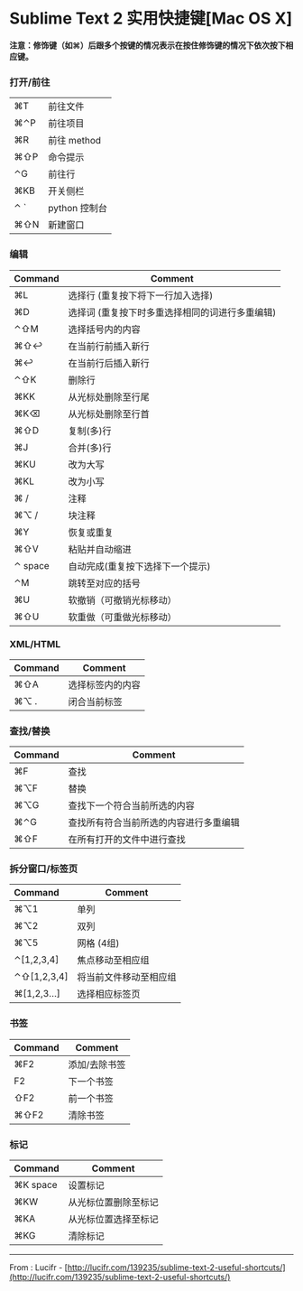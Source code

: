 # Sublime Text 2 实用快捷键[Mac OS X]

**注意：修饰键（如⌘）后跟多个按键的情况表示在按住修饰键的情况下依次按下相应键。**


### 打开/前往
<table>
	<tr><td>⌘T</td><td>前往文件</td></tr>
	<tr><td>⌘⌃P</td><td>前往项目</td></tr>
	<tr><td>⌘R</td><td>前往 method</td></tr>
	<tr><td>⌘⇧P </td><td>命令提示</td></tr>
	<tr><td>⌃G </td><td>前往行</td></tr>
	<tr><td>⌘KB </td><td>开关侧栏</td></tr>
	<tr><td>⌃ `</td><td>python 控制台</td></tr>
	<tr><td>⌘⇧N </td><td>新建窗口</td></tr>
</table>

### 编辑

<table>
<thead>
<tr>
<th align="left">Command      </th>
<th> Comment</th>
</tr>
</thead>
<tbody>
<tr>
<td align="left">⌘L </td>
<td> 选择行 (重复按下将下一行加入选择)</td>
</tr>
<tr>
<td align="left">⌘D </td>
<td> 选择词 (重复按下时多重选择相同的词进行多重编辑)</td>
</tr>
<tr>
<td align="left">⌃⇧M </td>
<td> 选择括号内的内容</td>
</tr>
<tr>
<td align="left">⌘⇧↩ </td>
<td> 在当前行前插入新行</td>
</tr>
<tr>
<td align="left">⌘↩ </td>
<td> 在当前行后插入新行</td>
</tr>
<tr>
<td align="left">⌃⇧K </td>
<td> 删除行</td>
</tr>
<tr>
<td align="left">⌘KK </td>
<td> 从光标处删除至行尾</td>
</tr>
<tr>
<td align="left">⌘K⌫ </td>
<td> 从光标处删除至行首</td>
</tr>
<tr>
<td align="left">⌘⇧D </td>
<td> 复制(多)行</td>
</tr>
<tr>
<td align="left">⌘J </td>
<td> 合并(多)行</td>
</tr>
<tr>
<td align="left">⌘KU </td>
<td> 改为大写</td>
</tr>
<tr>
<td align="left">⌘KL </td>
<td> 改为小写</td>
</tr>
<tr>
<td align="left">⌘ / </td>
<td> 注释</td>
</tr>
<tr>
<td align="left">⌘⌥ / </td>
<td> 块注释</td>
</tr>
<tr>
<td align="left">⌘Y </td>
<td> 恢复或重复</td>
</tr>
<tr>
<td align="left">⌘⇧V </td>
<td> 粘贴并自动缩进</td>
</tr>
<tr>
<td align="left">⌃ space </td>
<td> 自动完成(重复按下选择下一个提示)</td>
</tr>
<tr>
<td align="left">⌃M </td>
<td> 跳转至对应的括号</td>
</tr>
<tr>
<td align="left">⌘U </td>
<td> 软撤销（可撤销光标移动）</td>
</tr>
<tr>
<td align="left">⌘⇧U </td>
<td> 软重做（可重做光标移动）</td>
</tr>
</tbody>
</table>

### XML/HTML
<table>
<thead>
<tr>
<th align="left">Command </th>
<th> Comment</th>
</tr>
</thead>
<tbody>
<tr>
<td align="left">⌘⇧A </td>
<td> 选择标签内的内容</td>
</tr>
<tr>
<td align="left">⌘⌥ . </td>
<td> 闭合当前标签</td>
</tr>
</tbody>
</table>

### 查找/替换
<table>
<thead>
<tr>
<th align="left">Command </th>
<th> Comment</th>
</tr>
</thead>
<tbody>
<tr>
<td align="left">⌘F </td>
<td> 查找</td>
</tr>
<tr>
<td align="left">⌘⌥F </td>
<td> 替换</td>
</tr>
<tr>
<td align="left">⌘⌥G </td>
<td> 查找下一个符合当前所选的内容</td>
</tr>
<tr>
<td align="left">⌘⌃G </td>
<td> 查找所有符合当前所选的内容进行多重编辑</td>
</tr>
<tr>
<td align="left">⌘⇧F </td>
<td> 在所有打开的文件中进行查找</td>
</tr>
</tbody>
</table>


### 拆分窗口/标签页
<table>
<thead>
<tr>
<th align="left">Command </th>
<th> Comment</th>
</tr>
</thead>
<tbody>
<tr>
<td align="left">⌘⌥1 </td>
<td> 单列</td>
</tr>
<tr>
<td align="left">⌘⌥2 </td>
<td> 双列</td>
</tr>
<tr>
<td align="left">⌘⌥5 </td>
<td> 网格 (4组)</td>
</tr>
<tr>
<td align="left">⌃[1,2,3,4] </td>
<td> 焦点移动至相应组</td>
</tr>
<tr>
<td align="left">⌃⇧[1,2,3,4] </td>
<td> 将当前文件移动至相应组</td>
</tr>
<tr>
<td align="left">⌘[1,2,3…] </td>
<td> 选择相应标签页</td>
</tr>
</tbody>
</table>

### 书签
<table>
<thead>
<tr>
<th align="left">Command </th>
<th> Comment</th>
</tr>
</thead>
<tbody>
<tr>
<td align="left">⌘F2 </td>
<td> 添加/去除书签</td>
</tr>
<tr>
<td align="left">F2 </td>
<td> 下一个书签</td>
</tr>
<tr>
<td align="left">⇧F2 </td>
<td> 前一个书签</td>
</tr>
<tr>
<td align="left">⌘⇧F2 </td>
<td> 清除书签</td>
</tr>
</tbody>
</table>

### 标记
<table>
<thead>
<tr>
<th align="left">Command </th>
<th> Comment</th>
</tr>
</thead>
<tbody>
<tr>
<td align="left">⌘K space </td>
<td> 设置标记</td>
</tr>
<tr>
<td align="left">⌘KW </td>
<td> 从光标位置删除至标记</td>
</tr>
<tr>
<td align="left">⌘KA </td>
<td> 从光标位置选择至标记</td>
</tr>
<tr>
<td align="left">⌘KG </td>
<td> 清除标记</td>
</tr>
</tbody>
</table>

-----------------------------
From : Lucifr - [http://lucifr.com/139235/sublime-text-2-useful-shortcuts/](http://lucifr.com/139235/sublime-text-2-useful-shortcuts/)